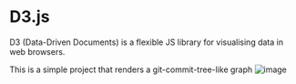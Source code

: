 # D3.js

D3 (Data-Driven Documents) is a flexible JS library for visualising data in web browsers.

This is a simple project that renders a git-commit-tree-like graph
![image](https://github.com/user-attachments/assets/3732d93d-62a5-436a-8039-b22971a80d9e)

